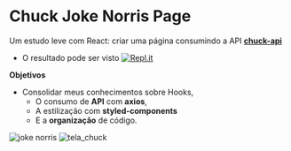 # Chuck Joke Norris Page

Um estudo leve com React: criar uma página consumindo a API [**chuck-api**](https://api.chucknorris.io/#!)

- O resultado pode ser visto  <a href='https://chuck-norris-jokes.araujocoding.repl.co/'><img alt="Repl.it" src="https://img.shields.io/badge/Repl.it-%230D101E.svg?&style=for-the-badge&logo=Repl.it&logoColor=white"/></a>

**Objetivos**
- Consolidar meus conhecimentos sobre Hooks,
   - O consumo de **API** com **axios**, 
   - A estilização com **styled-components**
   - E a **organização** de código.


![joke norris](https://user-images.githubusercontent.com/60116988/117523130-7bf78280-af8d-11eb-9f3c-463ec075ab76.png)
![tela_chuck](https://user-images.githubusercontent.com/60116988/117588357-26d87f80-b0f9-11eb-88ee-602b7839f242.png)
